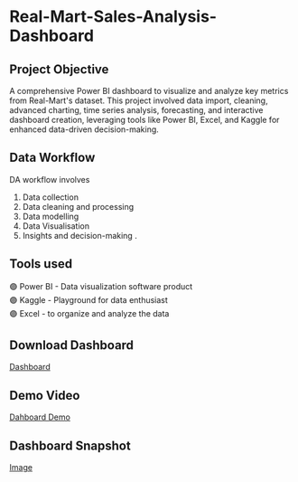 # Real-Mart-Sales-Analysis-Dashboard
## Project Objective
A comprehensive Power BI dashboard to visualize and analyze key metrics from Real-Mart's dataset. This project involved data import, cleaning, advanced charting, time series analysis, forecasting, and interactive dashboard creation, leveraging tools like Power BI, Excel, and Kaggle for enhanced data-driven decision-making. 

## Data Workflow
DA workflow involves
1. Data collection
2. Data cleaning and processing
3. Data modelling
4. Data Visualisation
5. Insights and decision-making .

## Tools used
🟣 Power BI - Data visualization software product\
🟣 Kaggle - Playground for data enthusiast\
🟣 Excel - to organize and analyze the data

## Download Dashboard
[Dashboard](https://github.com/KavyaReddyCodes/Real-Mart-Sales-Analysis-Dashboard/blob/main/Real%20Mart%20Dashboard.pbix)

## Demo Video
[Dahboard Demo](https://github.com/KavyaReddyCodes/Real-Mart-Sales-Analysis-Dashboard/blob/main/RealMartDashboard.mp4)

## Dashboard Snapshot
[Image]( )
